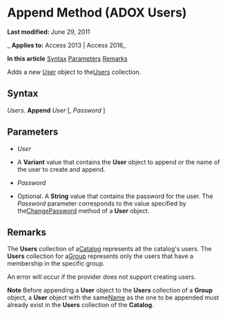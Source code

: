 
# Append Method (ADOX Users)

 **Last modified:** June 29, 2011

 _ **Applies to:** Access 2013 | Access 2016_

 **In this article**
[Syntax](#sectionSection1)
[Parameters](#sectionSection2)
[Remarks](#sectionSection3)



Adds a new [User](e88b9a8a-e70f-c7ca-cb8c-bd274ff24948.md) object to the[Users](bc61c862-1637-02e7-4b56-5ad984bdbcb0.md) collection.

## Syntax
<a name="sectionSection1"> </a>

 _Users_. **Append** _User_ [, _Password_ ]


## Parameters
<a name="sectionSection2"> </a>


-  _User_
    
- A  **Variant** value that contains the **User** object to append or the name of the user to create and append.
    
-  _Password_
    
- Optional. A  **String** value that contains the password for the user. The _Password_ parameter corresponds to the value specified by the[ChangePassword](999826a5-3e6b-b6da-b8f6-d61b9a50ceca.md) method of a **User** object.
    

## Remarks
<a name="sectionSection3"> </a>

The  **Users** collection of a[Catalog](d9e8d94b-9161-3eb6-abaf-00d1244d1f2d.md) represents all the catalog's users. The **Users** collection for a[Group](91cf1b87-c928-1d89-2731-138f6299cc60.md) represents only the users that have a membership in the specific group.

An error will occur if the provider does not support creating users.


 **Note**  Before appending a  **User** object to the **Users** collection of a **Group** object, a **User** object with the same[Name](c92a3b2b-6e3f-1ed9-c7be-bf348a0737af.md) as the one to be appended must already exist in the **Users** collection of the **Catalog**.

